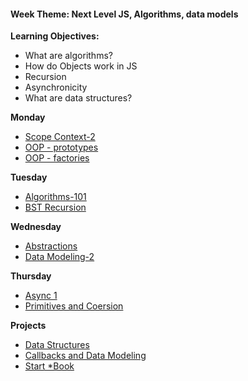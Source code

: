 <h4 class="weektheme">Week Theme: Next Level JS, Algorithms, data models</h4>


**Learning Objectives:**  
  * What are algorithms?  
  * How do Objects work in JS  
  * Recursion  
  * Asynchronicity   
  * What are data structures?  
    

**Monday**   
  * [Scope Context-2](https://github.com/jankeLearning/content-md/blob/master/js/03-scope-context-2.md)  
  * [OOP - prototypes](https://github.com/jankeLearning/content-md/blob/master/programming-and-paradigms/03-oop-prototypes.md) 
  * [OOP - factories](https://github.com/jankeLearning/content-md/blob/master/programming-and-paradigms/03-oop-factories.md) 

**Tuesday**  
  * [Algorithms-101](https://github.com/jankeLearning/content-md/blob/master/algorithms/03-algorithms-101.md)    
  * [BST Recursion](https://github.com/jankeLearning/content-md/blob/master/algorithms/03-BST-recursion.md)  


**Wednesday**  
  * [Abstractions](https://github.com/jankeLearning/content-md/blob/master/programming-and-paradigms/03-abstractions.md) 
  * [Data Modeling-2](https://github.com/jankeLearning/content-md/blob/master/app-design/03-data-modeling-2.md)  

**Thursday** 
  * [Async 1](https://github.com/jankeLearning/content-md/blob/master/js/03-async-1.md)    
  * [Primitives and Coersion]()
  
**Projects**  
  * [Data Structures](https://github.com/jankeLearning/projects/blob/master/03-data-structures)  
  * [Callbacks and Data Modeling](https://github.com/jankeLearning/projects/tree/master/03-callbacks%2Bdata_models)  
  * [Start *Book](https://github.com/jankeLearning/projects/blob/master/star-book)

  